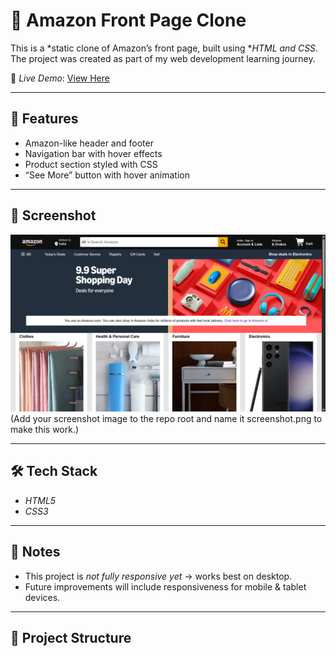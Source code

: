 # 🛒 Amazon Front Page Clone  

This is a *static clone of Amazon’s front page, built using **HTML and CSS*.  
The project was created as part of my web development learning journey.  

🔗 *Live Demo*: [View Here](https://abhihari777.github.io/Amazon-front-page-clone/)  

---

## 📌 Features
- Amazon-like header and footer  
- Navigation bar with hover effects  
- Product section styled with CSS  
- “See More” button with hover animation  

---

## 📸 Screenshot
![Amazon Clone Screenshot](screenshot.png)  
(Add your screenshot image to the repo root and name it screenshot.png to make this work.)  

---

## 🛠️ Tech Stack
- *HTML5*  
- *CSS3*  

---

## 📖 Notes
- This project is *not fully responsive yet* → works best on desktop.  
- Future improvements will include responsiveness for mobile & tablet devices.  

---

## 📂 Project Structure
